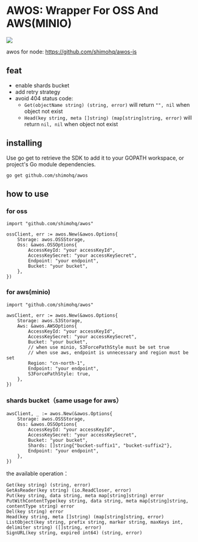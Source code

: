 AWOS: Wrapper For OSS And AWS(MINIO)
====

[![](https://img.shields.io/badge/version-1.0.3-brightgreen.svg)](https://github.com/shimohq/awos)

awos for node:  https://github.com/shimohq/awos-js

## feat

- enable shards bucket
- add retry strategy
- avoid 404 status code:
    - `Get(objectName string) (string, error)` will return `"", nil` when object not exist
    - `Head(key string, meta []string) (map[string]string, error)` will return `nil, nil` when object not exist

## installing

Use go get to retrieve the SDK to add it to your GOPATH workspace, or project's Go module dependencies.

```
go get github.com/shimohq/awos
```

## how to use

### for oss

```golang
import "github.com/shimohq/awos"

ossClient, err := awos.New(&awos.Options{
    Storage: awos.OSSStorage,
    Oss: &awos.OSSOptions{
        AccessKeyId: "your accessKeyId",
        AccessKeySecret: "your accessKeySecret",
        Endpoint: "your endpoint",
        Bucket: "your bucket",
    },
})
```

### for aws(minio)

```golang
import "github.com/shimohq/awos"

awsClient, err := awos.New(&awos.Options{
    Storage: awos.S3Storage,
    Aws: &awos.AWSOptions{
        AccessKeyId: "your accessKeyId",
        AccessKeySecret: "your accessKeySecret",
        Bucket: "your bucket",
        // when use minio, S3ForcePathStyle must be set true
        // when use aws, endpoint is unnecessary and region must be set
        Region: "cn-north-1",
        Endpoint: "your endpoint",
        S3ForcePathStyle: true,
    },
})
```

### shards bucket（same usage for aws）

```golang
awsClient, _ := awos.New(&awos.Options{
    Storage: awos.OSSStorage,
    Oss: &awos.OSSOptions{
        AccessKeyId: "your accessKeyId",
        AccessKeySecret: "your accessKeySecret",
        Bucket: "your bucket",
        Shards: []string{"bucket-suffix1", "bucket-suffix2"},
        Endpoint: "your endpoint",
    },
})
```

the available operation：

```golang
Get(key string) (string, error)
GetAsReader(key string) (io.ReadCloser, error)
Put(key string, data string, meta map[string]string) error
PutWithContentType(key string, data string, meta map[string]string, contentType string) error
Del(key string) error
Head(key string, meta []string) (map[string]string, error)
ListObject(key string, prefix string, marker string, maxKeys int, delimiter string) ([]string, error)
SignURL(key string, expired int64) (string, error)
```





